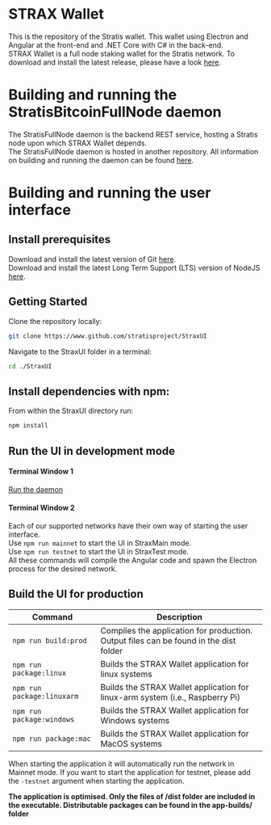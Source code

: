 # STRAX Wallet

This is the repository of the Stratis wallet. This wallet using Electron and Angular at the front-end and .NET Core with C# in the back-end.  
STRAX Wallet is a full node staking wallet for the Stratis network.
To download and install the latest release, please have a look [here](https://github.com/stratisproject/StraxUI/releases).

# Building and running the StratisBitcoinFullNode daemon

The StratisFullNode daemon is the backend REST service, hosting a Stratis node upon which STRAX Wallet depends.  
The StratisFullNode daemon is hosted in another repository. All information on building and running the daemon can be found [here](https://github.com/stratisproject/StratisFullNode/blob/master/Documentation/getting-started.md).

# Building and running the user interface

## Install prerequisites

Download and install the latest version of Git [here](https://git-scm.com/).  
Download and install the latest Long Term Support (LTS) version of NodeJS [here](https://nodejs.org/). 

## Getting Started

Clone the repository locally:

``` bash
git clone https://www.github.com/stratisproject/StraxUI
```

Navigate to the StraxUI folder in a terminal:
``` bash
cd ./StraxUI
```

## Install dependencies with npm:

From within the StraxUI directory run:

``` bash
npm install
```

## Run the UI in development mode

#### Terminal Window 1
[Run the daemon](https://github.com/stratisproject/StratisFullNode/blob/master/Documentation/getting-started.md)  

#### Terminal Window 2
Each of our supported networks have their own way of starting the user interface.  
Use `npm run mainnet` to start the UI in StraxMain mode.  
Use `npm run testnet` to start the UI in StraxTest mode.   
All these commands will compile the Angular code and spawn the Electron process for the desired network.

## Build the UI for production

|Command|Description|
|--|--|
|`npm run build:prod`| Compiles the application for production. Output files can be found in the dist folder |
|`npm run package:linux`| Builds the STRAX Wallet application for linux systems |
|`npm run package:linuxarm`| Builds the STRAX Wallet application for linux-arm system (i.e., Raspberry Pi) |
|`npm run package:windows`| Builds the STRAX Wallet application for Windows systems |
|`npm run package:mac`| Builds the STRAX Wallet application for MacOS systems |

When starting the application it will automatically run the network in Mainnet mode. If you want to start the application for testnet, please add the `-testnet` argument when starting the application.

**The application is optimised. Only the files of /dist folder are included in the executable. Distributable packages can be found in the app-builds/ folder**

